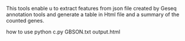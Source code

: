 This tools enable u to extract features from json file created by Geseq annotation tools and generate a table in Html file and a summary of the counted genes. 

how to use
python c.py GBSON.txt output.html
